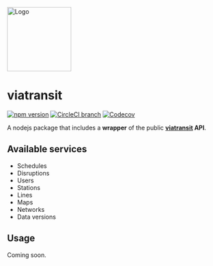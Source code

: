 <img src="https://i.goopics.net/Nxagy.jpg" alt="Logo" width="150px"/>

# viatransit

[![npm version](https://badge.fury.io/js/viatransit.svg)](https://www.npmjs.com/package/viatransit)
[![CircleCI branch](https://img.shields.io/circleci/project/github/Slaymd/viatransit-SDK/master.svg?style=flat)](https://circleci.com/gh/Slaymd/viatransit-SDK)
[![Codecov](https://img.shields.io/codecov/c/github/Slaymd/viatransit-SDK.svg)](https://codecov.io/gh/Slaymd/viatransit-SDK)

A nodejs package that includes a **wrapper** of the public **[viatransit](https://viatransit.fr) API**.

## Available services

* Schedules
* Disruptions
* Users
* Stations
* Lines
* Maps
* Networks
* Data versions

## Usage

Coming soon.